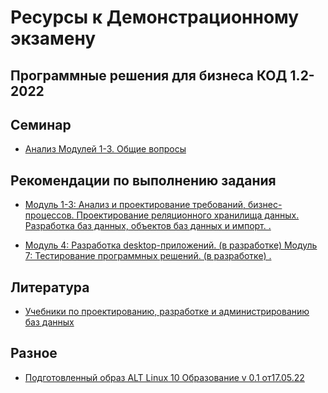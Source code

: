 # Ресурсы к Демонстрационному экзамену



## Программные решения для бизнеса КОД 1.2-2022

## Семинар

* [Анализ Модулей 1-3. Общие вопросы](training_days/Training_day_1.pdf)

## Рекомендации по выполнению задания

* [
Модуль 1-3: Анализ и проектирование требований, бизнес-процессов. Проектирование реляционного хранилища данных. Разработка баз данных, объектов баз данных и импорт.
.](Moduls/Module1-2-3.pdf)

* [
Модуль 4: Разработка desktop-приложений. (в разработке)
Модуль 7: Тестирование программных решений. (в разработке)
.]()

## Литература

* [Учебники по проектированию, разработке и администрированию баз данных](https://disk.yandex.ru/d/87fK03XoIntj3Q)




## Разное

* [Подготовленный образ ALT Linux 10 Образование v 0.1 от17.05.22](https://disk.yandex.ru/d/ROqhnEvYL9OdXg)
